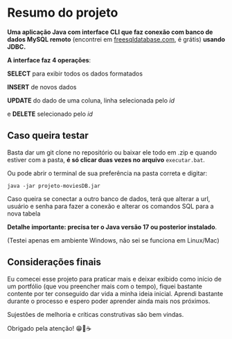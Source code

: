 # Resumo do projeto
**Uma aplicação Java com interface CLI que faz conexão com
banco de dados MySQL remoto**
(encontrei em [freesqldatabase.com](projeto-moviesDB.jar), é grátis)
**usando JDBC.**

**A interface faz 4 operações**:

**SELECT**  para exibir todos os dados
formatados

**INSERT**  de novos dados

**UPDATE** do dado de uma coluna, linha selecionada pelo _id_

e **DELETE** selecionado pelo _id_

## Caso queira testar

Basta dar um git clone no repositório ou baixar ele todo em .zip e quando
estiver com a pasta, **é só clicar duas vezes no arquivo** `executar.bat`. 

Ou pode abrir o 
terminal de sua preferência na pasta correta e digitar:

`java -jar projeto-moviesDB.jar`

Caso queira se conectar a outro banco de dados, terá que alterar a
url, usuário e senha para fazer a conexão e alterar os comandos SQL para
a nova tabela


**Detalhe importante: precisa ter o Java versão 17 ou posterior
instalado**.

(Testei apenas em ambiente Windows, não sei se funciona em Linux/Mac)

## Considerações finais

Eu comecei esse projeto para praticar mais e deixar exibido como início
de um portfólio (que vou preencher mais com o tempo), fiquei bastante 
contente por ter conseguido dar vida a minha ideia inicial. Aprendi
bastante durante o processo e espero poder aprender ainda mais nos próximos.

Sujestões de melhoria e críticas construtivas são bem vindas.

Obrigado pela atenção! 😁🖖☕
